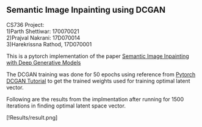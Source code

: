 ## Semantic Image Inpainting using DCGAN
CS736 Project:  
1)Parth Shettiwar: 170070021  
2)Prajval Nakrani: 17D070014  
3)Harekrissna Rathod, 17D070001  

This is a pytorch implementation of the paper [Semantic Image Inpainting with Deep Generative Models](https://arxiv.org/abs/1607.07539)    

The DCGAN training was done for 50 epochs using reference from [Pytorch DCGAN Tutorial](https://pytorch.org/tutorials/beginner/dcgan_faces_tutorial.html) to get the trained weights used for training optimal latent vector.  

Following are the results from the implmentation after running for 1500 iterations in finding optimal latent space vector.  

[!Results/result.png]



